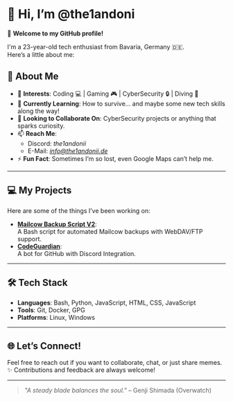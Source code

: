 # 👋 Hi, I’m @the1andoni  

🎉 **Welcome to my GitHub profile!**  

I'm a 23-year-old tech enthusiast from Bavaria, Germany 🇩🇪.  
Here’s a little about me:  

## 🌟 About Me  
- 👀 **Interests**: Coding 💻 | Gaming 🎮 | CyberSecurity 🔒 | Diving 🌊  
- 🌱 **Currently Learning**: How to survive... and maybe some new tech skills along the way!  
- 💞️ **Looking to Collaborate On**: CyberSecurity projects or anything that sparks curiosity.  
- 📫 **Reach Me**:  
  - Discord: *the1andonii*  
  - E-Mail: *info@the1andonii.de*  
- ⚡ **Fun Fact**: Sometimes I’m so lost, even Google Maps can’t help me.  

---

## 💻 My Projects  
Here are some of the things I’ve been working on:  
- **[Mailcow Backup Script V2](https://github.com/The1AndOni/Mailcow-BackupV2)**:  
  A Bash script for automated Mailcow backups with WebDAV/FTP support.
- **[CodeGuardian](https://github.com/The1AndOni/CodeGuardian)**:  
  A bot for GitHub with Discord Integration.

---

## 🛠️ Tech Stack  
- **Languages**: Bash, Python, JavaScript, HTML, CSS, JavaScript  
- **Tools**: Git, Docker, GPG  
- **Platforms**: Linux, Windows  

---

## 🌐 Let’s Connect!  
Feel free to reach out if you want to collaborate, chat, or just share memes.  
✨ Contributions and feedback are always welcome!  

---

> _"A steady blade balances the soul."_ – Genji Shimada (Overwatch)  
